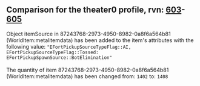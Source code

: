 ## Comparison for the theater0 profile, rvn: [603](https://github.com/PRO100KatYT/FortniteProfileRevisions/tree/main/profiles/theater0/603%20theater0.json)-[605](https://github.com/PRO100KatYT/FortniteProfileRevisions/tree/main/profiles/theater0/605%20theater0.json)

Object itemSource in 87243768-2973-4950-8982-0a8f6a564b81 (WorldItem:metalitemdata) has been added to the item's attributes with the following value: `"EFortPickupSourceTypeFlag::AI, EFortPickupSourceTypeFlag::Tossed: EFortPickupSpawnSource::BotElimination"`
<br><br>
The quantity of item 87243768-2973-4950-8982-0a8f6a564b81 (WorldItem:metalitemdata) has been changed from: `1402` to: `1408`
<br><br>

